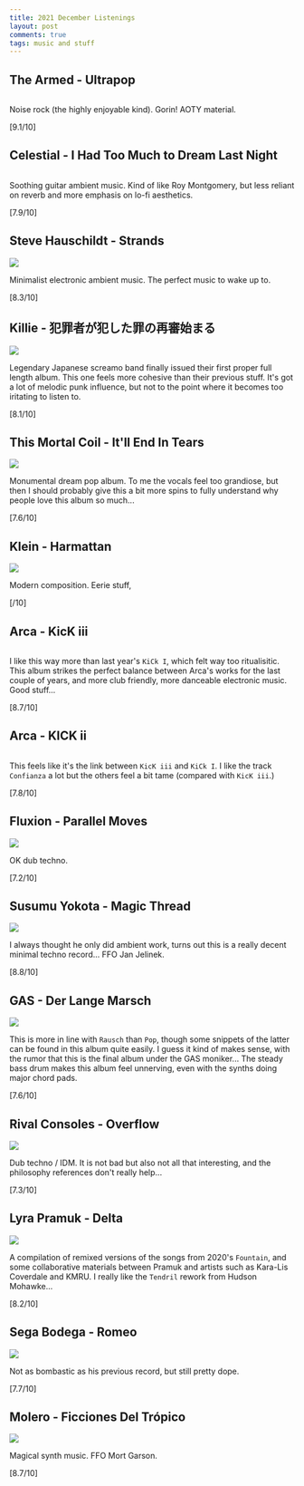 ```yaml
---
title: 2021 December Listenings
layout: post
comments: true
tags: music and stuff
---
```


## The Armed - Ultrapop

  ![]()

  Noise rock (the highly enjoyable kind). Gorin! AOTY material.

  [9.1/10]

## Celestial - I Had Too Much to Dream Last Night

  ![]()

  Soothing guitar ambient music. Kind of like Roy Montgomery, but less reliant on reverb and more emphasis on lo-fi aesthetics.

  [7.9/10]

## Steve Hauschildt - Strands

  ![](https://f4.bcbits.com/img/a1321067222_16.jpg)

  Minimalist electronic ambient music. The perfect music to wake up to.

  [8.3/10]

## Killie - 犯罪者が犯した罪の再審始まる

  ![](https://i.kfs.io/album/global/97200876,1v1/fit/500x500.jpg)

  Legendary Japanese screamo band finally issued their first proper full length album. This one feels more cohesive than their previous stuff. It's got a lot of melodic punk influence, but not to the point where it becomes too iritating to listen to.

  [8.1/10]

## This Mortal Coil - It'll End In Tears

  ![](https://i.kfs.io/album/tw/413912,0v1/fit/500x500.jpg)

  Monumental dream pop album. To me the vocals feel too grandiose, but then I should probably give this a bit more spins to fully understand why people love this album so much...

  [7.6/10]

## Klein - Harmattan

  ![](https://f4.bcbits.com/img/a2844532200_16.jpg)

  Modern composition. Eerie stuff, 

  [/10]

## Arca - KicK iii

  ![]()

  I like this way more than last year's `KiCk I`, which felt way too ritualisitic. This album strikes the perfect balance between Arca's works for the last couple of years, and more club friendly, more danceable electronic music. Good stuff...

  [8.7/10]

## Arca - KICK ii

  ![]()

  This feels like it's the link between `KicK iii` and `KiCk I`. I like the track `Confianza` a lot but the others feel a bit tame (compared with `KicK iii`.)

  [7.8/10]

## Fluxion - Parallel Moves

  ![](https://f4.bcbits.com/img/a1654347739_16.jpg)

  OK dub techno.

  [7.2/10]

## Susumu Yokota - Magic Thread

  ![](https://f4.bcbits.com/img/a3258085063_16.jpg)

  I always thought he only did ambient work, turns out this is a really decent minimal techno record... FFO Jan Jelinek.

  [8.8/10]

## GAS - Der Lange Marsch

  ![](https://f4.bcbits.com/img/a3367308465_16.jpg)

  This is more in line with `Rausch` than `Pop`, though some snippets of the latter can be found in this album quite easily. I guess it kind of makes sense, with the rumor that this is the final album under the GAS moniker... The steady bass drum makes this album feel unnerving, even with the synths doing major chord pads.

  [7.6/10]

## Rival Consoles - Overflow

  ![](https://f4.bcbits.com/img/a0190906826_16.jpg)

  Dub techno / IDM. It is not bad but also not all that interesting, and the philosophy references don't really help...

  [7.3/10]

## Lyra Pramuk - Delta

  ![](https://f4.bcbits.com/img/a1839035626_16.jpg)

  A compilation of remixed versions of the songs from 2020's `Fountain`, and some collaborative materials between Pramuk and artists such as Kara-Lis Coverdale and KMRU. I really like the `Tendril` rework from Hudson Mohawke...

  [8.2/10]

## Sega Bodega - Romeo

  ![](https://f4.bcbits.com/img/a0790768225_16.jpg)

  Not as bombastic as his previous record, but still pretty dope.

  [7.7/10]

## Molero - Ficciones Del Trópico

  ![](https://f4.bcbits.com/img/a1427422830_16.jpg)

  Magical synth music. FFO Mort Garson.

  [8.7/10]

